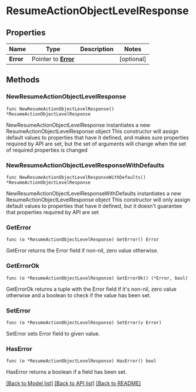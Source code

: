 # ResumeActionObjectLevelResponse

## Properties

Name | Type | Description | Notes
------------ | ------------- | ------------- | -------------
**Error** | Pointer to [**Error**](Error.md) |  | [optional] 

## Methods

### NewResumeActionObjectLevelResponse

`func NewResumeActionObjectLevelResponse() *ResumeActionObjectLevelResponse`

NewResumeActionObjectLevelResponse instantiates a new ResumeActionObjectLevelResponse object
This constructor will assign default values to properties that have it defined,
and makes sure properties required by API are set, but the set of arguments
will change when the set of required properties is changed

### NewResumeActionObjectLevelResponseWithDefaults

`func NewResumeActionObjectLevelResponseWithDefaults() *ResumeActionObjectLevelResponse`

NewResumeActionObjectLevelResponseWithDefaults instantiates a new ResumeActionObjectLevelResponse object
This constructor will only assign default values to properties that have it defined,
but it doesn't guarantee that properties required by API are set

### GetError

`func (o *ResumeActionObjectLevelResponse) GetError() Error`

GetError returns the Error field if non-nil, zero value otherwise.

### GetErrorOk

`func (o *ResumeActionObjectLevelResponse) GetErrorOk() (*Error, bool)`

GetErrorOk returns a tuple with the Error field if it's non-nil, zero value otherwise
and a boolean to check if the value has been set.

### SetError

`func (o *ResumeActionObjectLevelResponse) SetError(v Error)`

SetError sets Error field to given value.

### HasError

`func (o *ResumeActionObjectLevelResponse) HasError() bool`

HasError returns a boolean if a field has been set.


[[Back to Model list]](../README.md#documentation-for-models) [[Back to API list]](../README.md#documentation-for-api-endpoints) [[Back to README]](../README.md)


